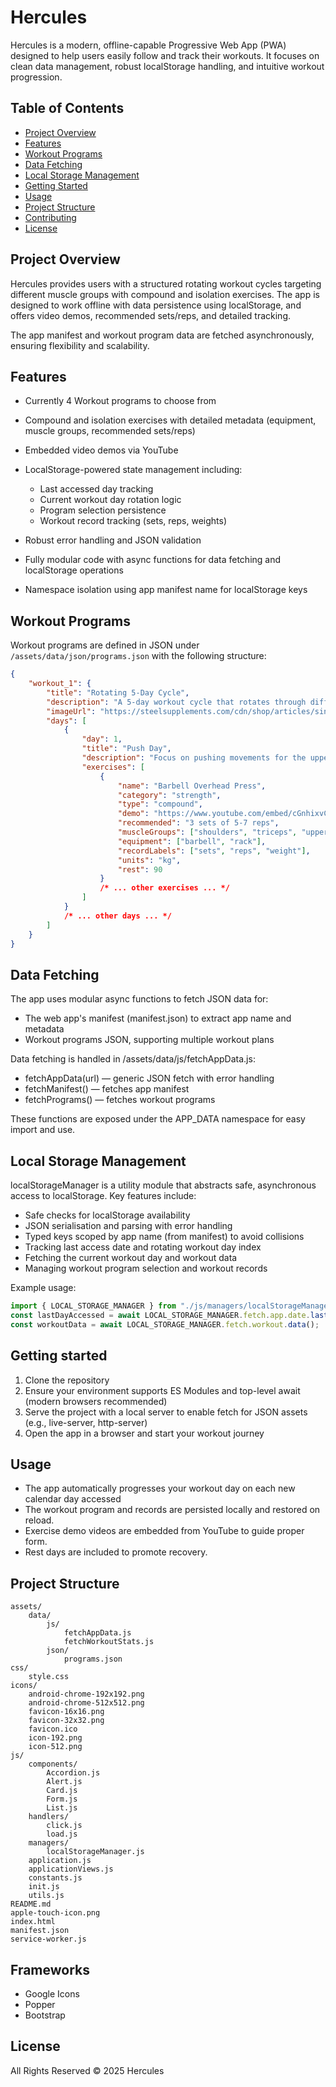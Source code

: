 # Hercules

Hercules is a modern, offline-capable Progressive Web App (PWA) designed to help users easily follow and track their workouts. It focuses on clean data management, robust localStorage handling, and intuitive workout progression.

## Table of Contents

-   [Project Overview](#project-overview)
-   [Features](#features)
-   [Workout Programs](#workout-programs)
-   [Data Fetching](#data-fetching)
-   [Local Storage Management](#local-storage-management)
-   [Getting Started](#getting-started)
-   [Usage](#usage)
-   [Project Structure](#project-structure)
-   [Contributing](#contributing)
-   [License](#license)

## Project Overview

Hercules provides users with a structured rotating workout cycles targeting different muscle groups with compound and isolation exercises. The app is designed to work offline with data persistence using localStorage, and offers video demos, recommended sets/reps, and detailed tracking.

The app manifest and workout program data are fetched asynchronously, ensuring flexibility and scalability.

## Features

-   Currently 4 Workout programs to choose from
-   Compound and isolation exercises with detailed metadata (equipment, muscle groups, recommended sets/reps)
-   Embedded video demos via YouTube
-   LocalStorage-powered state management including:

    -   Last accessed day tracking
    -   Current workout day rotation logic
    -   Program selection persistence
    -   Workout record tracking (sets, reps, weights)

-   Robust error handling and JSON validation
-   Fully modular code with async functions for data fetching and localStorage operations
-   Namespace isolation using app manifest name for localStorage keys

## Workout Programs

Workout programs are defined in JSON under `/assets/data/json/programs.json` with the following structure:

```json
{
	"workout_1": {
		"title": "Rotating 5-Day Cycle",
		"description": "A 5-day workout cycle that rotates through different muscle groups.",
		"imageUrl": "https://steelsupplements.com/cdn/shop/articles/single-arm-db-row-min_1000x.jpg?v=1662648403",
		"days": [
			{
				"day": 1,
				"title": "Push Day",
				"description": "Focus on pushing movements for the upper body.",
				"exercises": [
					{
						"name": "Barbell Overhead Press",
						"category": "strength",
						"type": "compound",
						"demo": "https://www.youtube.com/embed/cGnhixvC8uA?si=tP3aLjf3WIixQxxK",
						"recommended": "3 sets of 5-7 reps",
						"muscleGroups": ["shoulders", "triceps", "upper chest"],
						"equipment": ["barbell", "rack"],
						"recordLabels": ["sets", "reps", "weight"],
						"units": "kg",
						"rest": 90
					}
					/* ... other exercises ... */
				]
			}
			/* ... other days ... */
		]
	}
}
```

## Data Fetching

The app uses modular async functions to fetch JSON data for:

-   The web app's manifest (manifest.json) to extract app name and metadata
-   Workout programs JSON, supporting multiple workout plans

Data fetching is handled in /assets/data/js/fetchAppData.js:

-   fetchAppData(url) — generic JSON fetch with error handling
-   fetchManifest() — fetches app manifest
-   fetchPrograms() — fetches workout programs

These functions are exposed under the APP_DATA namespace for easy import and use.

## Local Storage Management

localStorageManager is a utility module that abstracts safe, asynchronous access to localStorage. Key features include:

-   Safe checks for localStorage availability
-   JSON serialisation and parsing with error handling
-   Typed keys scoped by app name (from manifest) to avoid collisions
-   Tracking last access date and rotating workout day index
-   Fetching the current workout day and workout data
-   Managing workout program selection and workout records

Example usage:

```javascript
import { LOCAL_STORAGE_MANAGER } from "./js/managers/localStorageManager.js";
const lastDayAccessed = await LOCAL_STORAGE_MANAGER.fetch.app.date.lastAccessed();
const workoutData = await LOCAL_STORAGE_MANAGER.fetch.workout.data();
```

## Getting started

1. Clone the repository
2. Ensure your environment supports ES Modules and top-level await (modern browsers recommended)
3. Serve the project with a local server to enable fetch for JSON assets (e.g., live-server, http-server)
4. Open the app in a browser and start your workout journey

## Usage

-   The app automatically progresses your workout day on each new calendar day accessed
-   The workout program and records are persisted locally and restored on reload.
-   Exercise demo videos are embedded from YouTube to guide proper form.
-   Rest days are included to promote recovery.

## Project Structure

```pqsql
assets/
	data/
		js/
			fetchAppData.js
			fetchWorkoutStats.js
		json/
			programs.json
css/
	style.css
icons/
	android-chrome-192x192.png
	android-chrome-512x512.png
	favicon-16x16.png
	favicon-32x32.png
	favicon.ico
	icon-192.png
	icon-512.png
js/
	components/
		Accordion.js
		Alert.js
		Card.js
		Form.js
		List.js
	handlers/
		click.js
		load.js
	managers/
		localStorageManager.js
	application.js
	applicationViews.js
	constants.js
	init.js
	utils.js
README.md
apple-touch-icon.png
index.html
manifest.json
service-worker.js
```

## Frameworks

- Google Icons
- Popper
- Bootstrap

## License

All Rights Reserved © 2025 Hercules
